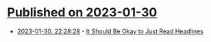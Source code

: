 # [Published on 2023-01-30](index.md)

* [2023-01-30, 22:28:28](https://news.ycombinator.com/item?id=34587421) - [It Should Be Okay to Just Read Headlines](https://mukdde.substack.com/p/why-it-should-be-okay-to-just-read)
